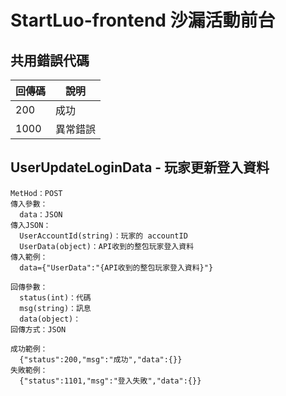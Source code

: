 # StartLuo-frontend 沙漏活動前台

## 共用錯誤代碼
|回傳碼|說明|
|---|---|
|200|成功|
|1000|異常錯誤|

## UserUpdateLoginData - 玩家更新登入資料
```
MetHod：POST
傳入參數：
  data：JSON
傳入JSON：
  UserAccountId(string)：玩家的 accountID
  UserData(object)：API收到的整包玩家登入資料
傳入範例：
  data={"UserData":"{API收到的整包玩家登入資料}"}
```

```
回傳參數：
  status(int)：代碼
  msg(string)：訊息
  data(object)：
回傳方式：JSON
```

```
成功範例：
  {"status":200,"msg":"成功","data":{}}
失敗範例：
  {"status":1101,"msg":"登入失敗","data":{}}
```

